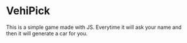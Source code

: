 # VehiPick
This is a simple game made with JS. Everytime it will ask your name and then it will generate a car for you.

